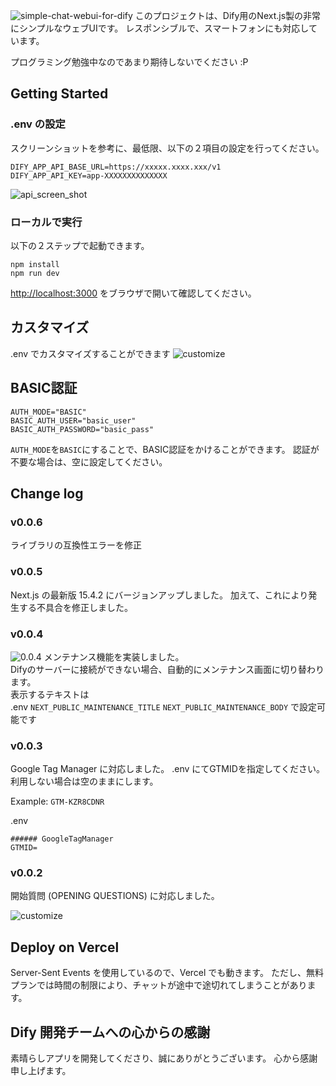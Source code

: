![simple-chat-webui-for-dify](public/readme/sample.png)
このプロジェクトは、Dify用のNext.js製の非常にシンプルなウェブUIです。
レスポンシブルで、スマートフォンにも対応しています。

プログラミング勉強中なのであまり期待しないでください :P

## Getting Started

### .env の設定
スクリーンショットを参考に、最低限、以下の２項目の設定を行ってください。
```
DIFY_APP_API_BASE_URL=https://xxxxx.xxxx.xxx/v1
DIFY_APP_API_KEY=app-XXXXXXXXXXXXXX
```
![api_screen_shot](public/readme/api.png)

### ローカルで実行
以下の２ステップで起動できます。
```
npm install
npm run dev
```

[http://localhost:3000](http://localhost:3000) をブラウザで開いて確認してください。

## カスタマイズ
.env でカスタマイズすることができます
![customize](public/readme/customize.png)

## BASIC認証
```
AUTH_MODE="BASIC"
BASIC_AUTH_USER="basic_user"
BASIC_AUTH_PASSWORD="basic_pass"
```
`AUTH_MODE`を`BASIC`にすることで、BASIC認証をかけることができます。
認証が不要な場合は、空に設定してください。

## Change log

### v0.0.6
ライブラリの互換性エラーを修正


### v0.0.5
Next.js の最新版 15.4.2 にバージョンアップしました。
加えて、これにより発生する不具合を修正しました。


### v0.0.4
![0.0.4](public/readme/0.0.4-1.png)
メンテナンス機能を実装しました。  
Difyのサーバーに接続ができない場合、自動的にメンテナンス画面に切り替わります。  
表示するテキストは  
.env `NEXT_PUBLIC_MAINTENANCE_TITLE` `NEXT_PUBLIC_MAINTENANCE_BODY` で設定可能です


### v0.0.3
Google Tag Manager に対応しました。
.env にてGTMIDを指定してください。
利用しない場合は空のままにします。

Example: `GTM-KZR8CDNR`

.env
```
###### GoogleTagManager
GTMID=
```

### v0.0.2
開始質問 (OPENING QUESTIONS) に対応しました。

![customize](public/readme/OPENING_QUESTIONS.png)

## Deploy on Vercel
Server-Sent Events を使用しているので、Vercel でも動きます。
ただし、無料プランでは時間の制限により、チャットが途中で途切れてしまうことがあります。

## Dify 開発チームへの心からの感謝
素晴らしアプリを開発してくださり、誠にありがとうございます。
心から感謝申し上げます。
